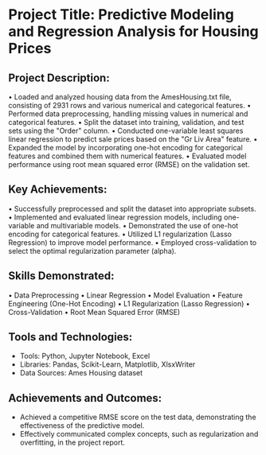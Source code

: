 # Project Title: Predictive Modeling and Regression Analysis for Housing Prices

## Project Description:
•	Loaded and analyzed housing data from the AmesHousing.txt file, consisting of 2931 rows and various numerical and categorical features.
•	Performed data preprocessing, handling missing values in numerical and categorical features.
•	Split the dataset into training, validation, and test sets using the "Order" column.
•	Conducted one-variable least squares linear regression to predict sale prices based on the "Gr Liv Area" feature.
•	Expanded the model by incorporating one-hot encoding for categorical features and combined them with numerical features.
•	Evaluated model performance using root mean squared error (RMSE) on the validation set.

## Key Achievements:
•	Successfully preprocessed and split the dataset into appropriate subsets.
•	Implemented and evaluated linear regression models, including one-variable and multivariable models.
•	Demonstrated the use of one-hot encoding for categorical features.
•	Utilized L1 regularization (Lasso Regression) to improve model performance.
•	Employed cross-validation to select the optimal regularization parameter (alpha).

## Skills Demonstrated:
•	Data Preprocessing
•	Linear Regression
•	Model Evaluation
•	Feature Engineering (One-Hot Encoding)
•	L1 Regularization (Lasso Regression)
•	Cross-Validation
•	Root Mean Squared Error (RMSE)

## Tools and Technologies:
- Tools: Python, Jupyter Notebook, Excel
- Libraries: Pandas, Scikit-Learn, Matplotlib, XlsxWriter
- Data Sources: Ames Housing dataset

## Achievements and Outcomes:
- Achieved a competitive RMSE score on the test data, demonstrating the effectiveness of the predictive model.
- Effectively communicated complex concepts, such as regularization and overfitting, in the project report.

